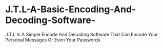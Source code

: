# J.T.L-A-Basic-Encoding-And-Decoding-Software-
J.T.L Is A Simple Encode And Decoding Software That Can Encode Your Personal Messages Or Even Your Passwords
